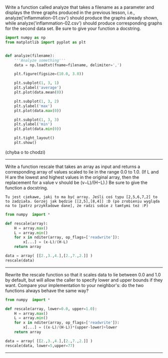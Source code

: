 Write a function called analyze that takes a filename as a parameter and displays the three graphs produced in the previous lesson, i.e., analyze('inflammation-01.csv') should produce the graphs already shown, while analyze('inflammation-02.csv') should produce corresponding graphs for the second data set. Be sure to give your function a docstring.

```python
import numpy as np
from matplotlib import pyplot as plt


def analyze(filename):
	'''Analyze something'''
	data = np.loadtxt(fname=filename, delimiter=',')

	plt.figure(figsize=(10.0, 3.0))

	plt.subplot(1, 3, 1)
	plt.ylabel('average')
	plt.plot(data.mean(0))

	plt.subplot(1, 3, 2)
	plt.ylabel('max')
	plt.plot(data.max(0))

	plt.subplot(1, 3, 3)
	plt.ylabel('min')
	plt.plot(data.min(0))

	plt.tight_layout()
	plt.show()
```
(chyba o to chodzi)


----------


Write a function rescale that takes an array as input and returns a corresponding array of values scaled to lie in the range 0.0 to 1.0. (If L and H are the lowest and highest values in the original array, then the replacement for a value v should be (v−L)/(H−L).) Be sure to give the function a docstring.

`Tu jest ciekawe, jaki to ma być array. Jeśli coś typu [2,5,6,7,2] to to zadziała. Gorzej jak będzie [[2,5],[8,4]] :D (po zrobieniu wygląda na to [patrz przykładowe dane], że radzi sobie z tamtymi też :P)`


```python
from numpy  import *

def rescale(array):
    H = array.max()
    L = array.min()
    for x in nditer(array, op_flags=['readwrite']):
        x[...] = (x-L)/(H-L)
    return array

data = array( [[2.,3.,4.],[2.,7.,2.]] )
rescale(data)
```

-----------


Rewrite the rescale function so that it scales data to lie between 0.0 and 1.0 by default, but will allow the caller to specify lower and upper bounds if they want. Compare your implementation to your neighbor's: do the two functions always behave the same way?

```python
from numpy  import *

def rescale(array, lower=0.0, upper=1.0):
    H = array.max()
    L = array.min()
    for x in nditer(array, op_flags=['readwrite']):
        x[...] = ((x-L)/(H-L))*(upper-lower)+lower
    return array

data = array( [[2.,3.,4.],[2.,7.,2.]] )
rescale(data, lower=5,upper=77)
```

-----------


